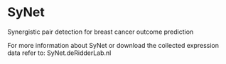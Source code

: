 # SyNet
Synergistic pair detection for breast cancer outcome prediction

For more information about SyNet or download the collected expression data refer to:
SyNet.deRidderLab.nl
